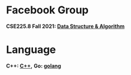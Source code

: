 # Facebook Group

__CSE225.8 Fall 2021: [Data Structure & Algorithm](https://www.facebook.com/groups/553515292398006)__

# Language

__C++: [C++](https://cp-algorithms.com/),__
__Go: [golang](https://golang.org/)__
